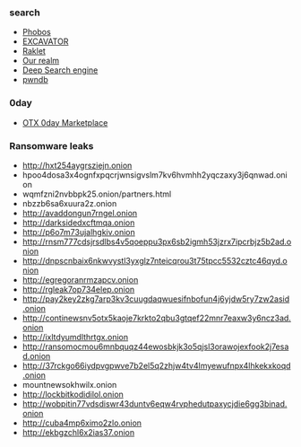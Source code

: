 ### search 

* [Phobos](http://phobosxilamwcg75xt22id7aywkzol6q6rfl2flipcqoc4e4ahima5id.onion/)
* [EXCAVATOR](http://2fd6cemt4gmccflhm6imvdfvli3nf7zn6rfrwpsy7uhxrgbypvwf5fad.onion/)
* [Raklet](http://iwr4usy33opfclmbyemzbmnwwnmmqpqltezpac7fyqqkdv3mabtm6kqd.onion)
* [Our realm](http://ci7lskssaclenp2pf4rt72pptvayudy3u4nv3f6ihhnu224ik4dz7tad.onion)
* [Deep Search engine](http://xjypo5vzgmo7jca6b322dnqbsdnp3amd24ybx26x5nxbusccjkm4pwid.onion)
* [pwndb](http://pwndb2am4tzkvold.onion)

### 0day

* [OTX 0day Marketplace](http://mxu7ronlnsgmqlt5sjsdedvmh6kdagdhsx3oqvu3vwhrz5eagq562oqd.onion/)

### Ransomware leaks

* http://hxt254aygrsziejn.onion
* hpoo4dosa3x4ognfxpqcrjwnsigvslm7kv6hvmhh2yqczaxy3j6qnwad.onion
* wqmfzni2nvbbpk25.onion/partners.html
* nbzzb6sa6xuura2z.onion
* http://avaddongun7rngel.onion
* http://darksidedxcftmqa.onion
* http://p6o7m73ujalhgkiv.onion
* http://rnsm777cdsjrsdlbs4v5qoeppu3px6sb2igmh53jzrx7ipcrbjz5b2ad.onion
* http://dnpscnbaix6nkwvystl3yxglz7nteicqrou3t75tpcc5532cztc46qyd.onion
* http://egregoranrmzapcv.onion
* http://rgleak7op734elep.onion
* http://pay2key2zkg7arp3kv3cuugdaqwuesifnbofun4j6yjdw5ry7zw2asid.onion
* http://continewsnv5otx5kaoje7krkto2qbu3gtqef22mnr7eaxw3y6ncz3ad.onion
* http://ixltdyumdlthrtgx.onion
* http://ransomocmou6mnbquqz44ewosbkjk3o5qjsl3orawojexfook2j7esad.onion
* http://37rckgo66iydpvgpwve7b2el5q2zhjw4tv4lmyewufnpx4lhkekxkoqd.onion
* mountnewsokhwilx.onion
* http://lockbitkodidilol.onion
* http://wobpitin77vdsdiswr43duntv6eqw4rvphedutpaxycjdie6gg3binad.onion
* http://cuba4mp6ximo2zlo.onion
* http://ekbgzchl6x2ias37.onion

